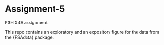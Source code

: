 # Assignment-5
FSH 549 assignment

This repo contains an exploratory and an expository figure for the data from the {FSAdata} package. 